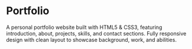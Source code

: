 # Portfolio
A personal portfolio website built with HTML5 &amp; CSS3, featuring introduction, about, projects, skills, and contact sections. Fully responsive design with clean layout to showcase background, work, and abilities.
